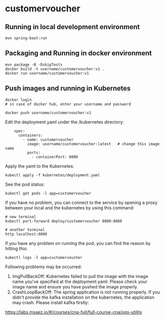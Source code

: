 # customervoucher

## Running in local development environment

```
mvn spring-boot:run
```

## Packaging and Running in docker environment

```
mvn package -B -DskipTests
docker build -t username/customervoucher:v1 .
docker run username/customervoucher:v1
```

## Push images and running in Kubernetes

```
docker login 
# in case of docker hub, enter your username and password

docker push username/customervoucher:v1
```

Edit the deployment.yaml under the /kubernetes directory:
```
    spec:
      containers:
        - name: customervoucher
          image: username/customervoucher:latest   # change this image name
          ports:
            - containerPort: 8080

```

Apply the yaml to the Kubernetes:
```
kubectl apply -f kubernetes/deployment.yaml
```

See the pod status:
```
kubectl get pods -l app=customervoucher
```

If you have no problem, you can connect to the service by opening a proxy between your local and the kubernetes by using this command:
```
# new terminal
kubectl port-forward deploy/customervoucher 8080:8080

# another terminal
http localhost:8080
```

If you have any problem on running the pod, you can find the reason by hitting this:
```
kubectl logs -l app=customervoucher
```

Following problems may be occurred:

1. ImgPullBackOff:  Kubernetes failed to pull the image with the image name you've specified at the deployment.yaml. Please check your image name and ensure you have pushed the image properly.
1. CrashLoopBackOff: The spring application is not running properly. If you didn't provide the kafka installation on the kubernetes, the application may crash. Please install kafka firstly:

https://labs.msaez.io/#/courses/cna-full/full-course-cna/ops-utility

